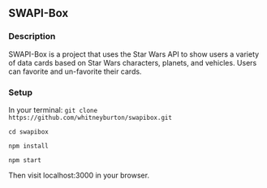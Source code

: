 ## SWAPI-Box

### Description 
SWAPI-Box is a project that uses the Star Wars API to show users a variety of data cards based on Star Wars characters, planets, and vehicles. Users can favorite and un-favorite their cards. 

### Setup

In your terminal:
`git clone https://github.com/whitneyburton/swapibox.git`

`cd swapibox`

`npm install`

`npm start `

Then visit localhost:3000 in your browser.
